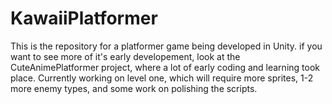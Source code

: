 # KawaiiPlatformer

This is the repository for a platformer game being developed in Unity. 
if you want to see more of it's early developement, look at the CuteAnimePlatformer project, where a lot of early coding and learning took place.
Currently working on level one, which will require more sprites, 1-2 more enemy types, and some work on polishing the scripts.
